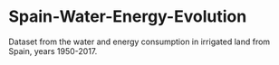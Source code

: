# Spain-Water-Energy-Evolution
Dataset from the water and energy consumption in irrigated land from Spain, years 1950-2017.
